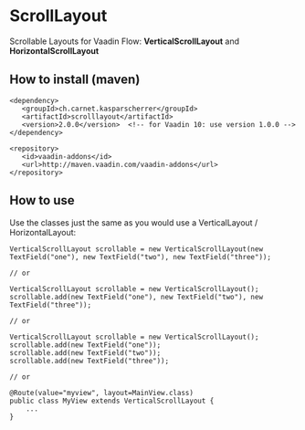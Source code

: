# ScrollLayout

Scrollable Layouts for Vaadin Flow: **VerticalScrollLayout** and **HorizontalScrollLayout**

## How to install (maven)
````
<dependency>
   <groupId>ch.carnet.kasparscherrer</groupId>
   <artifactId>scrolllayout</artifactId>
   <version>2.0.0</version>  <!-- for Vaadin 10: use version 1.0.0 -->
</dependency>
````
````
<repository>
   <id>vaadin-addons</id>
   <url>http://maven.vaadin.com/vaadin-addons</url>
</repository>

````

## How to use
Use the classes just the same as you would use a VerticalLayout / HorizontalLayout:
````
VerticalScrollLayout scrollable = new VerticalScrollLayout(new TextField("one"), new TextField("two"), new TextField("three"));

// or

VerticalScrollLayout scrollable = new VerticalScrollLayout();
scrollable.add(new TextField("one"), new TextField("two"), new TextField("three"));

// or

VerticalScrollLayout scrollable = new VerticalScrollLayout();
scrollable.add(new TextField("one"));
scrollable.add(new TextField("two"));
scrollable.add(new TextField("three"));

// or 

@Route(value="myview", layout=MainView.class)
public class MyView extends VerticalScrollLayout {
    ...
}
````
